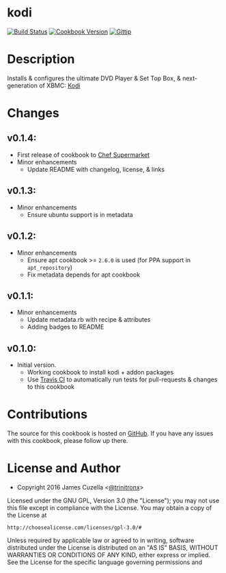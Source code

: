 # kodi
[![Build Status](https://img.shields.io/travis/trinitronx/kodi.svg)](https://travis-ci.org/trinitronx/kodi)
[![Cookbook Version](http://img.shields.io/cookbook/v/kodi.svg)](https://supermarket.chef.io/cookbooks/kodi)
[![Gittip](http://img.shields.io/gittip/trinitronx.svg)](https://www.gittip.com/trinitronx)

Description
===========

Installs & configures the ultimate DVD Player & Set Top Box, & next-generation of XBMC: [Kodi][1]

Changes
=======

## v0.1.4:

* First release of cookbook to [Chef Supermarket][2]
* Minor enhancements
  * Update README with changelog, license, & links

## v0.1.3:

* Minor enhancements
  * Ensure ubuntu support is in metadata

## v0.1.2:

* Minor enhancements
  * Ensure apt cookbook >= `2.6.0` is used (for PPA support in `apt_repository`)
  * Fix metadata depends for apt cookbook

## v0.1.1:

* Minor enhancements
  * Update metadata.rb with recipe & attributes
  * Adding badges to README

## v0.1.0:

* Initial version.
  * Working cookbook to install kodi + addon packages
  * Use [Travis CI](http://travis-ci.org) to automatically run tests for pull-requests & changes to this cookbook

Contributions
======

The source for this cookbook is hosted on
[GitHub](https://github.com/trinitronx/kodi-cookbook). If you have any issues with
this cookbook, please follow up there.

License and Author
==================

* Copyright 2016 James Cuzella <[@trinitronx][3]>


Licensed under the GNU GPL, Version 3.0 (the "License");
you may not use this file except in compliance with the License.
You may obtain a copy of the License at

    http://choosealicense.com/licenses/gpl-3.0/#

Unless required by applicable law or agreed to in writing, software
distributed under the License is distributed on an "AS IS" BASIS,
WITHOUT WARRANTIES OR CONDITIONS OF ANY KIND, either express or implied.
See the License for the specific language governing permissions and

[1]: http://kodi.tv/
[2]: https://supermarket.chef.io/cookbooks/kodi
[3]: https://github.com/trinitronx
